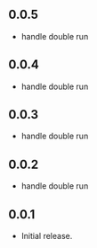 ## 0.0.5

- handle double run

## 0.0.4

- handle double run

## 0.0.3

- handle double run

## 0.0.2 

- handle double run

## 0.0.1

- Initial release.